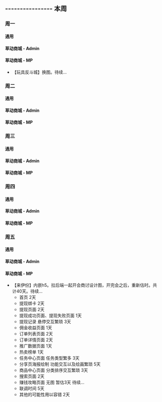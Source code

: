 ## ---------------- 本周

### 周一
#### 通用
#### 草动商城 - Admin
#### 草动商城 - MP
* 【玩具反斗城】换图。待续...

### 周二
#### 通用
#### 草动商城 - Admin
#### 草动商城 - MP

### 周三
#### 通用
#### 草动商城 - Admin
#### 草动商城 - MP

### 周四
#### 通用
#### 草动商城 - Admin
#### 草动商城 - MP

### 周五
#### 通用
#### 草动商城 - Admin
#### 草动商城 - MP
* 【来伊份】内嵌h5。拉后端一起开会商讨设计图，开完会之后，重新估时。共计40天。待续...
  - 首页 2天
  - 提现绑卡 2天
  - 提现页面 2天
  - 提现成功页面、提现失败页面 1天
  - 提现记录 悬停交互繁琐 3天
  - 佣金收益页面 1天
  - 订单列表页面 2天
  - 订单详情页面 2天
  - 推广数据页面 1天
  - 热卖榜单 1天
  - 任务中心页面 任务类型繁多 3天
  - 分享页海报绘制 功能交互以及绘画繁琐 5天
  - 商品中心页面 分类排序交互繁琐 3天
  - 搜索页面 2天
  - 赚钱攻略页面 无图 暂估3天 待续...
  - 联调时间 5天
  - 其他的可能性用以容错 2天
